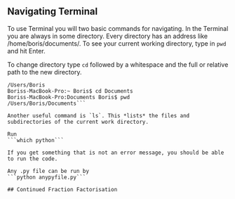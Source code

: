 ## Navigating Terminal

To use Terminal you will two basic commands for navigating.
In the Terminal you are always in some directory. Every directory has an address like /home/boris/documents/.
To see your current working directory, type in `pwd` and hit Enter.

To change directory type `cd` followed by a whitespace and the full or relative path to the new directory.

```Boriss-MacBook-Pro:~ Boris$ pwd
/Users/Boris
Boriss-MacBook-Pro:~ Boris$ cd Documents
Boriss-MacBook-Pro:Documents Boris$ pwd
/Users/Boris/Documents```

Another useful command is `ls`. This *lists* the files and subdirectories of the current work directory. 

Run 
```which python```

If you get something that is not an error message, you should be able to run the code.

Any .py file can be run by
```python anypyfile.py```

## Continued Fraction Factorisation

